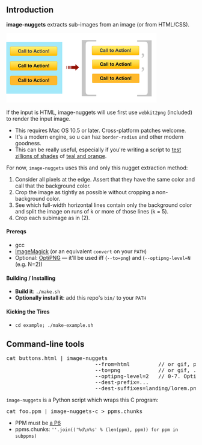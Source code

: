 
## Introduction

**image-nuggets** extracts sub-images from an image (or from HTML/CSS).

![](//github.com/andrewschaaf/image-nuggets/raw/master/docs/diagram.png)

If the input is HTML, image-nuggets will use first use <code>webkit2png</code> (included) to render the input image.

* This requires Mac OS 10.5 or later. Cross-platform patches welcome.
* It's a modern engine, so u can haz <code>border-radius</code> and other modern goodness.
* This can be really useful, especially if you're writing a script to
[test zillions of shades](http://stopdesign.com/archive/2009/03/20/goodbye-google.html)
of [teal and orange](http://theabyssgazes.blogspot.com/2010/03/teal-and-orange-hollywood-please-stop.html).

For now, <code>image-nuggets</code> uses this and only this nugget extraction method:

1. Consider all pixels at the edge. Assert that they have the same color and call that the background color.
2. Crop the image as tightly as possible without cropping a non-background color.
3. See which full-width horizontal lines contain only the background color and split the image on runs of k or more of those lines (k = 5).
4. Crop each subimage as in (2).

#### Prereqs

* gcc
* [ImageMagick](http://www.imagemagick.org/script/index.php)
(or an equivalent <code>convert</code> on your <code>PATH</code>)
* Optional: [OptiPNG](http://optipng.sourceforge.net/)
&mdash; it'll be used iff (<code>--to=png</code>) and (<code>--optipng-level=N</code> (e.g. N=2))

#### Building / Installing

* **Build it**: <code>./make.sh</code>
* **Optionally install it**: add this repo's <code>bin/</code> to your <code>PATH</code>

#### Kicking the Tires

* <code>cd example; ./make-example.sh</code>

## Command-line tools

<pre>cat buttons.html | image-nuggets
                            --from=html         // or gif, png, ...
                            --to=png            // or gif, ...
                            --optipng-level=2   // 0-7. Optional. Use only if --to=png
                            --dest-prefix=...
                            --dest-suffixes=landing/lorem.png,landing/lorem_hover.png,...</pre>

<code>image-nuggets</code> is a Python script which wraps this C program:

<pre>cat foo.ppm | image-nuggets-c > ppms.chunks</pre>

* PPM must be [a P6](http://netpbm.sourceforge.net/doc/ppm.html)
* ppms.chunks: <code>''.join(('%d\n%s' % (len(ppm), ppm)) for ppm in subppms)</code>

<!--
## Literate Programming / Annotated Source Code

* docs/<a href="TODO/image_nuggets.py">image_nuggets.py</a>

* docs/<a href="TODO/image_nuggets_util.py">image\_nuggets\_util.py</a>

* docs/<a href="TODO/image-nuggets.c">image-nuggets.c</a>

* docs/<a href="TODO/image-nuggets-util.c">image-nuggets-util.c</a>
-->
